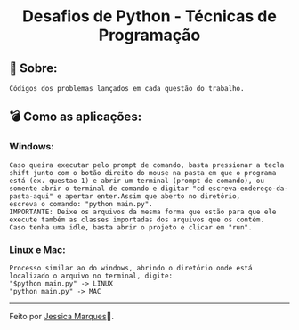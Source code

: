 <h1 align = "center"> Desafios de Python -  Técnicas de Programação </h1>


 ## 🧾 Sobre:
	Códigos dos problemas lançados em cada questão do trabalho.
## 💣 Como as aplicações:

### Windows:
	Caso queira executar pelo prompt de comando, basta pressionar a tecla shift junto com o botão direito do mouse na pasta em que o programa está (ex. questao-1) e abrir um terminal (prompt de comando), ou somente abrir o terminal de comando e digitar "cd escreva-endereço-da-pasta-aqui" e apertar enter.Assim que aberto no diretório, 
	escreva o comando: "python main.py". 
	IMPORTANTE: Deixe os arquivos da mesma forma que estão para que ele execute também as classes importadas dos arquivos que os contém.
	Caso tenha uma idle, basta abrir o projeto e clicar em "run".
### Linux e Mac:
											
	Processo similar ao do windows, abrindo o diretório onde está localizado o arquivo no terminal, digite: 
	"$python main.py" -> LINUX
	"python main.py" -> MAC
---
Feito por [Jessica Marques](https://github.com/jessicaMarquess)🖤.
